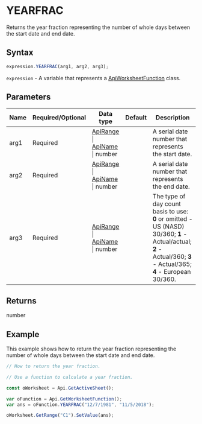 # YEARFRAC

Returns the year fraction representing the number of whole days between the start date and end date.

## Syntax

```javascript
expression.YEARFRAC(arg1, arg2, arg3);
```

`expression` - A variable that represents a [ApiWorksheetFunction](../ApiWorksheetFunction.md) class.

## Parameters

| **Name** | **Required/Optional** | **Data type** | **Default** | **Description** |
| ------------- | ------------- | ------------- | ------------- | ------------- |
| arg1 | Required | [ApiRange](../../ApiRange/ApiRange.md) \| [ApiName](../../ApiName/ApiName.md) \| number |  | A serial date number that represents the start date. |
| arg2 | Required | [ApiRange](../../ApiRange/ApiRange.md) \| [ApiName](../../ApiName/ApiName.md) \| number |  | A serial date number that represents the end date. |
| arg3 | Required | [ApiRange](../../ApiRange/ApiRange.md) \| [ApiName](../../ApiName/ApiName.md) \| number |  | The type of day count basis to use: **0** or omitted - US (NASD) 30/360; **1** - Actual/actual; **2** - Actual/360; **3** - Actual/365; **4** - European 30/360. |

## Returns

number

## Example

This example shows how to return the year fraction representing the number of whole days between the start date and end date.

```javascript editor-xlsx
// How to return the year fraction.

// Use a function to calculate a year fraction.

const oWorksheet = Api.GetActiveSheet();

var oFunction = Api.GetWorksheetFunction();
var ans = oFunction.YEARFRAC("12/7/1981", "11/5/2018");

oWorksheet.GetRange("C1").SetValue(ans);

```
